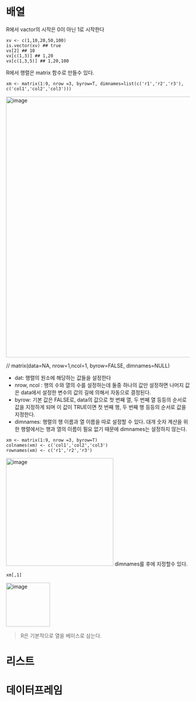 # 배열
R에서 vactor의 시작은 0이 아닌 1로 시작한다
~~~
xv <- c(1,10,20,50,100)
is.vector(xv) ## true
vx[2] ## 10
vx[c(1,3)] ## 1,20
vx[c(1,3,5)] ## 1,20,100
~~~


R에서 행렬은 matrix 함수로 만들수 있다.
~~~
xm <- matrix(1:9, nrow =3, byrow=T, dimnames=list(c('r1','r2','r3'), c('col1','col2','col3')))
~~~
<img width="712" alt="image" src="https://github.com/ffflopppy/blabla/assets/58408873/99586bba-2e3f-464f-8f39-ba294993e953">

// matrix(data=NA, nrow=1,ncol=1, byrow=FALSE, dimnames=NULL)
- dat: 행렬의 원소에 해당하는 값들을 설정한다
- nrow, ncol : 행의 수와 열의 수를 설정하는데 둘중 하나의 값만 설정하면 나머지 값은 data에서 설정한 변수의 값의 길에 의해서 자동으로 결정된다.
- byrow: 기본 값은 FALSE로, data의 값으로 첫 번째 열, 두 번째 열 등등의 순서로 값을 지정하게 되며 이 값이 TRUE이면 첫 번째 행, 두 번째 행 등등의 순서로 값을 지정한다.
- dimnames: 행렬의 행 이름과 열 이름을 따로 설정할 수 있다. 대개 숫자 계산을 위한 행렬에서는 행과 열의 이름이 필요 없기 때문에 dimnames는 설정하지 않는다.

~~~
xm <- matrix(1:9, nrow =3, byrow=T)
colnames(xm) <- c('col1','col2','col3')
rownames(xm) <- c('r1','r2','r3')
~~~
<img width="294" alt="image" src="https://github.com/ffflopppy/blabla/assets/58408873/4e3d8627-25d6-400a-a9b6-0d01349f70d8">
dimnames를 후에 지정할수 있다.

~~~
xm[,1]
~~~
<img width="120" alt="image" src="https://github.com/ffflopppy/blabla/assets/58408873/a98954a9-a750-4023-be63-86b9efeba9e6">


> R은 기본적으로 열을 베이스로 삼는다.
# 리스트
# 데이터프레임
